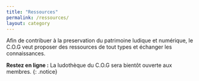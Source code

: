 ```yaml
---
title: "Ressources"
permalink: /ressources/
layout: category
---
```


Afin de contribuer à la preservation du patrimoine ludique et numérique, le C.O.G veut proposer des ressources de tout types et échanger les connaissances.

**Restez en ligne :** La ludothèque du C.O.G sera bientôt ouverte aux membres.
{: .notice} 


